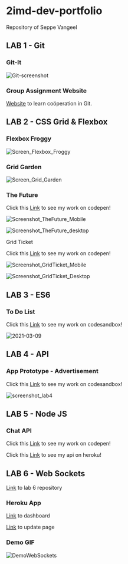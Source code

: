 # 2imd-dev-portfolio

Repository of Seppe Vangeel

## LAB 1 - Git

### Git-It

![Git-screenshot](https://user-images.githubusercontent.com/76737040/108558541-58ac2800-72fa-11eb-9073-da34b87b15dc.jpg)

### Group Assignment Website

[Website](https://github.com/seppevg/2imd-dev-advanced-lab1) to learn coöperation in Git.

## LAB 2 - CSS Grid & Flexbox

### Flexbox Froggy

![Screen_Flexbox_Froggy](https://user-images.githubusercontent.com/76737040/108985907-de7cfa00-7691-11eb-9ff8-ec4e625a47f8.png)

### Grid Garden

![Screen_Grid_Garden](https://user-images.githubusercontent.com/76737040/108985910-dfae2700-7691-11eb-8791-e2f5e04ea479.png)

### The Future

Click this [Link](https://codepen.io/seppevg/pen/ZEBxEVY) to see my work on codepen!

![Screenshot_TheFuture_Mobile](https://user-images.githubusercontent.com/76737040/109391740-eef2d600-7918-11eb-8d88-70774ce777e4.png)

![Screenshot_TheFuture_desktop](https://user-images.githubusercontent.com/76737040/109391739-eef2d600-7918-11eb-8618-75126c84895c.png)

Grid Ticket

Click this [Link](https://codepen.io/seppevg/pen/KKNoKJj?editors=1100) to see my work on codepen!

![Screenshot_GridTicket_Mobile](https://user-images.githubusercontent.com/76737040/109393239-d2f33280-7920-11eb-95f4-5e9151372416.png)

![Screenshot_GridTicket_Desktop](https://user-images.githubusercontent.com/76737040/109393238-d1c20580-7920-11eb-9f81-9600ce19c654.png)

## LAB 3 - ES6

### To Do List

Click this [Link](https://codesandbox.io/s/to-do-seppe-vangeel-b9to5?file=/index.html) to see my work on codesandbox!

![2021-03-09](https://user-images.githubusercontent.com/76737040/110508947-df864080-8101-11eb-8e70-b83ac52f5e42.png)

## LAB 4 - API

### App Prototype - Advertisement

Click this [Link](https://codesandbox.io/s/lab4-api-advertentie-9umwk) to see my work on codesandbox!

![screenshot_lab4](https://user-images.githubusercontent.com/76737040/111490001-f1d43000-873a-11eb-8d6a-afc0a07208c9.jpg)

## LAB 5 - Node JS

### Chat API

Click this [Link](https://codepen.io/seppevg/pen/KKaNqzV) to see my work on codepen!

Click this [Link](https://chat-nodejs-seppevangeel.herokuapp.com/) to see my api on heroku!

## LAB 6 - Web Sockets

[Link](https://github.com/seppevg/2imd-dev-lab6) to lab 6 repository

### Heroku App

[Link](https://lab-6-web-sockets.herokuapp.com/) to dashboard

[Link](https://lab-6-web-sockets.herokuapp.com/updatestats) to update page

### Demo GIF

![DemoWebSockets](https://user-images.githubusercontent.com/76737040/114729560-63a29800-9d40-11eb-8c1b-c29926c30815.gif)
